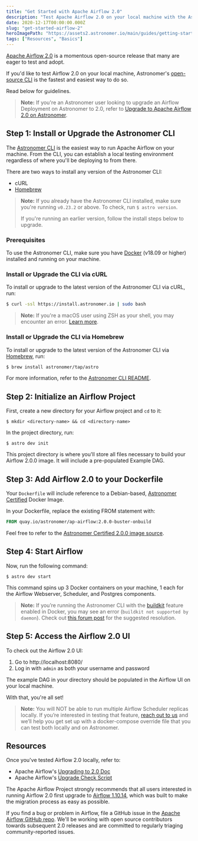 ```yaml
---
title: "Get Started with Apache Airflow 2.0"
description: "Test Apache Airflow 2.0 on your local machine with the Astronomer CLI."
date: 2020-12-17T00:00:00.000Z
slug: "get-started-airflow-2"
heroImagePath: "https://assets2.astronomer.io/main/guides/getting-started-airflow-2.png"
tags: ["Resources", "Basics"]
---
```


[Apache Airflow 2.0](https://www.astronomer.io/blog/introducing-airflow-2-0) is a momentous open-source release that many are eager to test and adopt.

If you'd like to test Airflow 2.0 on your local machine, Astronomer's [open-source CLI](https://github.com/astronomer/astro-cli) is the fastest and easiest way to do so.

Read below for guidelines.

> **Note:** If you're an Astronomer user looking to upgrade an Airflow Deployment on Astronomer to 2.0, refer to [Upgrade to Apache Airflow 2.0 on Astronomer](https://www.astronomer.io/docs/cloud/stable/customize-airflow/upgrade-to-airflow-2).

## Step 1: Install or Upgrade the Astronomer CLI

The [Astronomer CLI](https://github.com/astronomer/astro-cli) is the easiest way to run Apache Airflow on your machine. From the CLI, you can establish a local testing environment regardless of where you'll be deploying to from there.

There are two ways to install any version of the Astronomer CLI:

- cURL
- [Homebrew](https://brew.sh/)

> **Note:** If you already have the Astronomer CLI installed, make sure you're running `v0.23.2` or above. To check, run `$ astro version`.
>
> If you're running an earlier version, follow the install steps below to upgrade.

### Prerequisites

To use the Astronomer CLI, make sure you have [Docker](https://www.docker.com/) (v18.09 or higher) installed and running on your machine.

### Install or Upgrade the CLI via cURL

To install or upgrade to the latest version of the Astronomer CLI via cURL, run:

```bash
$ curl -ssl https://install.astronomer.io | sudo bash
```

> **Note:** If you're a macOS user using ZSH as your shell, you may encounter an error. [Learn more](https://forum.astronomer.io/t/astro-cli-install-error-on-mac-zsh/659).

### Install or Upgrade the CLI via Homebrew

To install or upgrade to the latest version of the Astronomer CLI via [Homebrew](https://brew.sh/), run:

```bash
$ brew install astronomer/tap/astro
```

For more information, refer to the [Astronomer CLI README](https://github.com/astronomer/astro-cli#latest-version).

## Step 2: Initialize an Airflow Project

First, create a new directory for your Airflow project and `cd` to it:

```
$ mkdir <directory-name> && cd <directory-name>
```

In the project directory, run:

```
$ astro dev init
```

This project directory is where you'll store all files necessary to build your Airflow 2.0.0 image. It will include a pre-populated Example DAG.

## Step 3: Add Airflow 2.0 to your Dockerfile

Your `Dockerfile` will include reference to a Debian-based, [Astronomer Certified](https://www.astronomer.io/downloads/) Docker Image.

In your Dockerfile, replace the existing FROM statement with:

```dockerfile
FROM quay.io/astronomer/ap-airflow:2.0.0-buster-onbuild
```

Feel free to refer to the [Astronomer Certified 2.0.0 image source](https://github.com/astronomer/ap-airflow/tree/master/2.0.0/buster).

## Step 4: Start Airflow

Now, run the following command:

```
$ astro dev start
```

This command spins up 3 Docker containers on your machine, 1 each for the Airflow Webserver, Scheduler, and Postgres components.

> **Note:** If you’re running the Astronomer CLI with the [buildkit](https://docs.docker.com/develop/develop-images/build_enhancements/) feature enabled in Docker, you may see an error (`buildkit not supported by daemon`). Check out [this forum post](https://forum.astronomer.io/t/buildkit-not-supported-by-daemon-error-command-docker-build-t-airflow-astro-bcb837-airflow-latest-failed-failed-to-execute-cmd-exit-status-1/857) for the suggested resolution.

## Step 5: Access the Airflow 2.0 UI

To check out the Airflow 2.0 UI:

1. Go to http://localhost:8080/
2. Log in with `admin` as both your username and password

The example DAG in your directory should be populated in the Airflow UI on your local machine.

With that, you're all set!

> **Note:** You will NOT be able to run multiple Airflow Scheduler replicas locally. If you’re interested in testing that feature, [reach out to us](https://astronomer.io/get-astronomer) and we’ll help you get set up with a docker-compose override file that you can test both locally and on Astronomer.

## Resources

Once you've tested Airflow 2.0 locally, refer to:

- Apache Airflow's [Upgrading to 2.0 Doc](https://airflow.apache.org/docs/apache-airflow/stable/upgrading-to-2)
- Apache Airflow's [Upgrade Check Script](
https://airflow.apache.org/docs/apache-airflow/stable/upgrade-check.html#upgrade-check)

The Apache Airflow Project strongly recommends that all users interested in running Airflow 2.0 first upgrade to [Airflow 1.10.14](https://github.com/apache/airflow/releases/tag/1.10.14), which was built to make the migration process as easy as possible.

If you find a bug or problem in Airflow, file a GitHub issue in the [Apache Airflow GitHub repo]((https://github.com/apache/airflow/issues)). We'll be working with open source contributors towards subsequent 2.0 releases and are committed to regularly triaging community-reported issues.